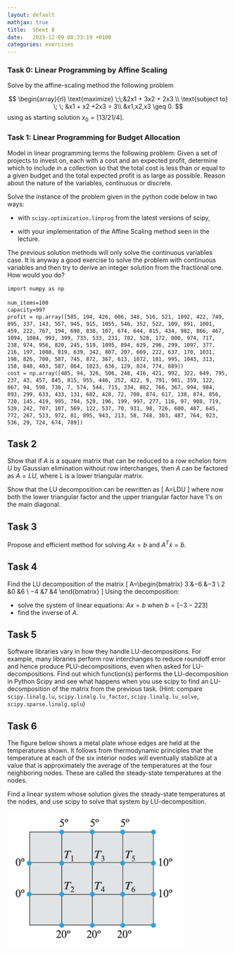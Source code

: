 ```yaml
---
layout: default
mathjax: true
title:  Sheet 8
date:   2023-12-09 08:33:19 +0100
categories: exercises 
---
```



### Task 0: Linear Programming by Affine Scaling 

Solve by the affine-scaling method the following problem 

$$
\begin{array}{rl}
\text{maximize} \;\;&2x1 + 3x2 + 2x3 \\
\text{subject to} \; \; &x1 + x2 +2x3 = 3\\
&x1,x2,x3 \geq 0.
$$
using as starting solution $x_0=[1 3/2 1/4]$.

### Task 1: Linear Programming for Budget Allocation

Model in linear programming terms the following problem: Given a set of
projects to invest on, each with a cost and an expected profit, determine which
to include in a collection so that the total cost is less than or
equal to a given budget and the total expected profit is as large as possible.
Reason about the nature of the variables, continuous or discrete.

Solve the instance of the problem given in the python code below in two ways:

- with `scipy.optimization.linprog` from the latest versions of scipy,

- with your implementation of the Affine Scaling method seen in the lecture.


The previous solution methods will only solve the continuous variables case. It is
anyway a good exercise to solve the problem with continuous variables
and then try to derive an integer solution from the fractional one. How
would you do? 

<!--
Compare your results with the optimal integer solution for
this instance has objective function value: 2397.
-->



```{python}
import numpy as np

num_items=100
capacity=997
profit = np.array([585, 194, 426, 606, 348, 516, 521, 1092, 422, 749, 895, 337, 143, 557, 945, 915, 1055, 546, 352, 522, 109, 891, 1001, 459, 222, 767, 194, 698, 838, 107, 674, 644, 815, 434, 982, 866, 467, 1094, 1084, 993, 399, 733, 533, 231, 782, 528, 172, 800, 974, 717, 238, 974, 956, 820, 245, 519, 1095, 894, 629, 296, 299, 1097, 377, 216, 197, 1008, 819, 639, 342, 807, 207, 669, 222, 637, 170, 1031, 198, 826, 700, 587, 745, 872, 367, 613, 1072, 181, 995, 1043, 313, 158, 848, 403, 587, 864, 1023, 636, 129, 824, 774, 889])
cost = np.array([485, 94, 326, 506, 248, 416, 421, 992, 322, 649, 795, 237, 43, 457, 845, 815, 955, 446, 252, 422, 9, 791, 901, 359, 122, 667, 94, 598, 738, 7, 574, 544, 715, 334, 882, 766, 367, 994, 984, 893, 299, 633, 433, 131, 682, 428, 72, 700, 874, 617, 138, 874, 856, 720, 145, 419, 995, 794, 529, 196, 199, 997, 277, 116, 97, 908, 719, 539, 242, 707, 107, 569, 122, 537, 70, 931, 98, 726, 600, 487, 645, 772, 267, 513, 972, 81, 895, 943, 213, 58, 748, 303, 487, 764, 923, 536, 29, 724, 674, 789])
```




## Task 2

Show that if $A$ is a square matrix that can be reduced to a row echelon form $U$ by
Gaussian elimination without row interchanges, then $A$ can be factored
as $A = LU$, where $L$ is a lower triangular matrix.

Show that the LU decomposition can be rewritten as 
\[
    A=LDU
\]
where now both the lower
triangular factor and the upper triangular factor have 1's on the main diagonal.


## Task 3

Propose and efficient method for solving $Ax=b$ and $A^T\tilde{x}=\tilde{b}$.


## Task 4

Find the LU decomposition of the matrix 
\[
A=\begin{bmatrix}
3 &−6 &−3 \\
2 &0 &6 \\
−4 &7 &4 
\end{bmatrix}
\]
Using the decomposition:

- solve the system of linear equations: $Ax=b$ when $b=[-3 -22 3]$
- find the inverse of $A$.



## Task 5
Software libraries vary in how they handle LU-decompositions. For example, many libraries perform row interchanges to reduce roundoff error and hence produce PLU-decompositions, even when asked for LU-decompositions. Find out which function(s) performs the LU-decomposition in Python Scipy and see what happens when you use scipy to find an LU-decomposition of the matrix from the previous task. (Hint: compare `scipy.linalg.lu`, `scipy.linalg.lu_factor`, `scipy.linalg.lu_solve`, `scipy.sparse.linalg.splu`)


## Task 6

The figure below shows a metal plate whose edges are held at the temperatures shown. It follows from thermodynamic principles that the temperature at each of the six interior nodes will eventually stabilize at a value that is approximately the average of the temperatures at the four neighboring nodes. These are called the steady-state temperatures at the nodes. 

<!-- Thus, for example, if we denote the steady-state temperatures at the interior nodes in the figure as $T_1, T_2, T_3, T_4, T_5$, and $T_6$, then at the node labeled $T_1$ that temperature will be T1 = 41 (0 + 5 + T2 + T3) or, equivalently,
4T1 − T2 − T3 = 5
-->
Find a linear system whose solution gives the steady-state temperatures at the nodes, and use scipy to solve that system by LU-decomposition.


<img src="./figures/temperature.png" alt="points1" style="width:400px;"/>